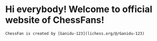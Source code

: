 # Hi everybody! Welcome to official website of ChessFans!

`ChessFan is created by [Ganidu-123](lichess.org/@/Ganidu-123)`
